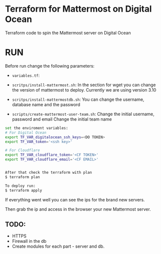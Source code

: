 # Terraform for Mattermost on Digital Ocean

Terraform code to spin the Mattermost server on Digital Ocean

RUN
====

Before run change the following parameters:

- `variables.tf`:

- `scritps/install-mattermost.sh`:
In the section for wget you can change the version of mattermost to deploy. Currently we are using version 3.10

- `scritps/install-mattermostdb.sh`:
You can change the username, database name and the password

- `scripts/create-mattermost-user-team.sh`:
Change the initial username, password and email
Change the initial team name


```bash
set the enviroment variables:
# For Digital Ocean
export TF_VAR_digitalocean_ssh_keys=<DO TOKEN>
export TF_VAR_token='<ssh key>'

# For Cloudflare
export TF_VAR_cloudflare_token='<CF TOKEN>'
export TF_VAR_cloudflare_email='<CF EMAIL>'


After that check the terraform with plan
$ terraform plan

To deploy run:
$ terraform apply
```

If everything went well you can see the ips for the brand new servers.

Then grab the ip and access in the browser your new Mattermost server.


TODO:
-----

 - HTTPS
 - Firewall in the db
 - Create modules for each part - server and db.